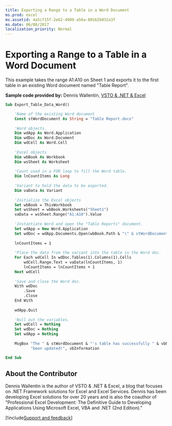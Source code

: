 ```yaml
---
title: Exporting a Range to a Table in a Word Document
ms.prod: excel
ms.assetid: 4a5cf15f-2e62-4909-a56a-80162b032a3f
ms.date: 06/08/2017
localization_priority: Normal
---
```


# Exporting a Range to a Table in a Word Document

This example takes the range A1:A10 on Sheet 1 and exports it to the first table in an existing Word document named &quot;Table Report&quot;.

 **Sample code provided by:** Dennis Wallentin, [VSTO & .NET & Excel](https://xldennis.wordpress.com/)



```vb
Sub Export_Table_Data_Word()

    'Name of the existing Word document
    Const stWordDocument As String = "Table Report.docx"
    
    'Word objects.
    Dim wdApp As Word.Application
    Dim wdDoc As Word.Document
    Dim wdCell As Word.Cell
    
    'Excel objects
    Dim wbBook As Workbook
    Dim wsSheet As Worksheet
    
    'Count used in a FOR loop to fill the Word table.
    Dim lnCountItems As Long
    
    'Variant to hold the data to be exported.
    Dim vaData As Variant
    
    'Initialize the Excel objects
    Set wbBook = ThisWorkbook
    Set wsSheet = wbBook.Worksheets("Sheet1")
    vaData = wsSheet.Range("A1:A10").Value
    
    'Instantiate Word and open the "Table Reports" document.
    Set wdApp = New Word.Application
    Set wdDoc = wdApp.Documents.Open(wbBook.Path & "\" & stWordDocument)
    
    lnCountItems = 1
    
    'Place the data from the variant into the table in the Word doc.
    For Each wdCell In wdDoc.Tables(1).Columns(1).Cells
        wdCell.Range.Text = vaData(lnCountItems, 1)
        lnCountItems = lnCountItems + 1
    Next wdCell
    
    'Save and close the Word doc.
    With wdDoc
        .Save
        .Close
    End With
    
    wdApp.Quit
    
    'Null out the variables.
    Set wdCell = Nothing
    Set wdDoc = Nothing
    Set wdApp = Nothing
    
    MsgBox "The " & stWordDocument & "'s table has successfully " & vbNewLine & _
           "been updated!", vbInformation

End Sub
```


## About the Contributor
<a name="AboutContributor"> </a>

Dennis Wallentin is the author of VSTO & .NET & Excel, a blog that focuses on .NET Framework solutions for Excel and Excel Services. Dennis has been developing Excel solutions for over 20 years and is also the coauthor of "Professional Excel Development: The Definitive Guide to Developing Applications Using Microsoft Excel, VBA and .NET (2nd Edition)."

[!include[Support and feedback](~/includes/feedback-boilerplate.md)]
